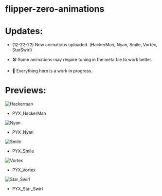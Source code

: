# flipper-zero-animations

# Updates:

* (12-22-22) New animations uploaded.
(HackerMan, Nyan, Smile, Vortex, StarSwirl)
  
* 🛠️ Some animations may require tuning in the meta file to work better.

* 🚧 Everything here is a work in progress.

# Previews:

![Hackerman](https://github.com/phoenixyyz/flipper-zero-animations/blob/main/animation-previews/PYX_HackerMan.gif) 
* PYX_HackerMan

![Nyan](https://github.com/phoenixyyz/flipper-zero-animations/blob/main/animation-previews/PYX_Nyan.gif) 
* PYX_Nyan

![Smile](https://github.com/phoenixyyz/flipper-zero-animations/blob/main/animation-previews/PYX_Smile.gif) 
* PYX_Smile

![Vortex](https://github.com/phoenixyyz/flipper-zero-animations/blob/main/animation-previews/PYX_Vortex.gif) 
* PYX_Vortex

![Star_Swirl](https://github.com/phoenixyyz/flipper-zero-animations/blob/main/animation-previews/PYX_Star_Swirl.gif) 
* PYX_Star_Swirl
